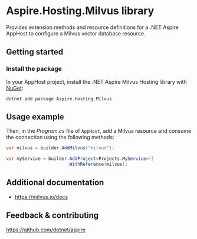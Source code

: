 # Aspire.Hosting.Milvus library

Provides extension methods and resource definitions for a .NET Aspire AppHost to configure a Milvus vector database resource.

## Getting started

### Install the package

In your AppHost project, install the .NET Aspire Milvus Hosting library with [NuGet](https://www.nuget.org):

```dotnetcli
dotnet add package Aspire.Hosting.Milvus
```

## Usage example

Then, in the _Program.cs_ file of `AppHost`, add a Milvus resource and consume the connection using the following methods:

```csharp
var milvus = builder.AddMilvus("milvus");

var myService = builder.AddProject<Projects.MyService>()
                       .WithReference(milvus);
```

## Additional documentation
* https://milvus.io/docs

## Feedback & contributing

https://github.com/dotnet/aspire
